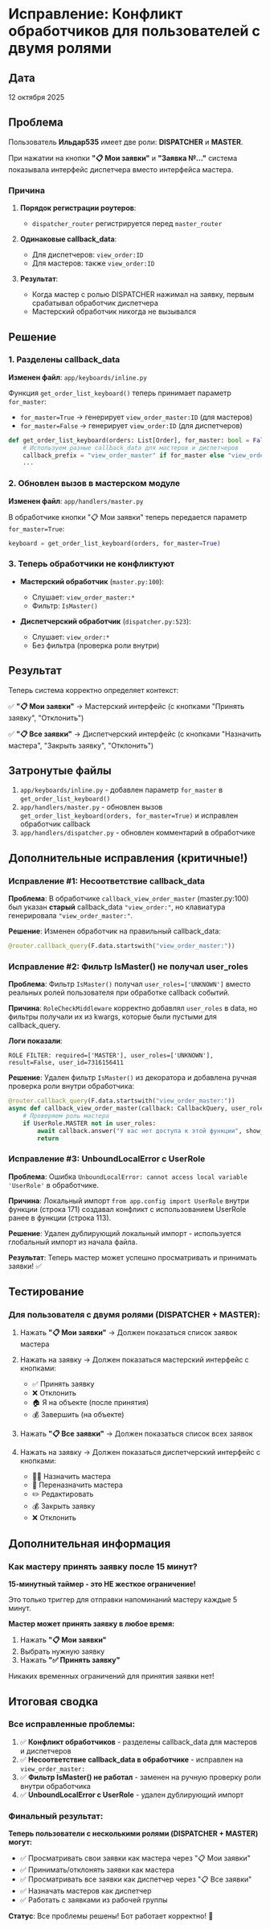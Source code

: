 # Исправление: Конфликт обработчиков для пользователей с двумя ролями

## Дата
12 октября 2025

## Проблема

Пользователь **Ильдар535** имеет две роли: **DISPATCHER** и **MASTER**.

При нажатии на кнопки **"📋 Мои заявки"** и **"Заявка №..."** система показывала интерфейс диспетчера вместо интерфейса мастера.

### Причина

1. **Порядок регистрации роутеров**:
   - `dispatcher_router` регистрируется перед `master_router`
   
2. **Одинаковые callback_data**:
   - Для диспетчеров: `view_order:ID`
   - Для мастеров: также `view_order:ID`
   
3. **Результат**:
   - Когда мастер с ролью DISPATCHER нажимал на заявку, первым срабатывал обработчик диспетчера
   - Мастерский обработчик никогда не вызывался

## Решение

### 1. Разделены callback_data

**Изменен файл**: `app/keyboards/inline.py`

Функция `get_order_list_keyboard()` теперь принимает параметр `for_master`:
- `for_master=True` → генерирует `view_order_master:ID` (для мастеров)
- `for_master=False` → генерирует `view_order:ID` (для диспетчеров)

```python
def get_order_list_keyboard(orders: List[Order], for_master: bool = False) -> InlineKeyboardMarkup:
    # Используем разные callback_data для мастеров и диспетчеров
    callback_prefix = "view_order_master" if for_master else "view_order"
    ...
```

### 2. Обновлен вызов в мастерском модуле

**Изменен файл**: `app/handlers/master.py`

В обработчике кнопки "📋 Мои заявки" теперь передается параметр `for_master=True`:

```python
keyboard = get_order_list_keyboard(orders, for_master=True)
```

### 3. Теперь обработчики не конфликтуют

- **Мастерский обработчик** (`master.py:100`):
  - Слушает: `view_order_master:*`
  - Фильтр: `IsMaster()`
  
- **Диспетчерский обработчик** (`dispatcher.py:523`):
  - Слушает: `view_order:*`
  - Без фильтра (проверка роли внутри)

## Результат

Теперь система корректно определяет контекст:

✅ **"📋 Мои заявки"** → Мастерский интерфейс (с кнопками "Принять заявку", "Отклонить")

✅ **"📋 Все заявки"** → Диспетчерский интерфейс (с кнопками "Назначить мастера", "Закрыть заявку", "Отклонить")

## Затронутые файлы

1. `app/keyboards/inline.py` - добавлен параметр `for_master` в `get_order_list_keyboard()`
2. `app/handlers/master.py` - обновлен вызов `get_order_list_keyboard(orders, for_master=True)` и исправлен обработчик callback
3. `app/handlers/dispatcher.py` - обновлен комментарий в обработчике

## Дополнительные исправления (критичные!)

### Исправление #1: Несоответствие callback_data

**Проблема**: В обработчике `callback_view_order_master` (master.py:100) был указан **старый** callback_data `"view_order:"`, но клавиатура генерировала `"view_order_master:"`.

**Решение**: Изменен обработчик на правильный callback_data:
```python
@router.callback_query(F.data.startswith("view_order_master:"))
```

### Исправление #2: Фильтр IsMaster() не получал user_roles

**Проблема**: Фильтр `IsMaster()` получал `user_roles=['UNKNOWN']` вместо реальных ролей пользователя при обработке callback событий.

**Причина**: `RoleCheckMiddleware` корректно добавлял `user_roles` в data, но фильтры получали их из kwargs, которые были пустыми для callback_query.

**Логи показали**:
```
ROLE FILTER: required=['MASTER'], user_roles=['UNKNOWN'], result=False, user_id=7316156411
```

**Решение**: Удален фильтр `IsMaster()` из декоратора и добавлена ручная проверка роли внутри обработчика:
```python
@router.callback_query(F.data.startswith("view_order_master:"))
async def callback_view_order_master(callback: CallbackQuery, user_roles: list):
    # Проверяем роль мастера
    if UserRole.MASTER not in user_roles:
        await callback.answer("У вас нет доступа к этой функции", show_alert=True)
        return
```

### Исправление #3: UnboundLocalError с UserRole

**Проблема**: Ошибка `UnboundLocalError: cannot access local variable 'UserRole'` в обработчике.

**Причина**: Локальный импорт `from app.config import UserRole` внутри функции (строка 171) создавал конфликт с использованием UserRole ранее в функции (строка 113).

**Решение**: Удален дублирующий локальный импорт - используется глобальный импорт из начала файла.

**Результат**: Теперь мастер может успешно просматривать и принимать заявки! ✅

## Тестирование

### Для пользователя с двумя ролями (DISPATCHER + MASTER):

1. Нажать **"📋 Мои заявки"** → Должен показаться список заявок мастера
2. Нажать на заявку → Должен показаться мастерский интерфейс с кнопками:
   - ✅ Принять заявку
   - ❌ Отклонить
   - 🏠 Я на объекте (после принятия)
   - 💰 Завершить (на объекте)

3. Нажать **"📋 Все заявки"** → Должен показаться список всех заявок
4. Нажать на заявку → Должен показаться диспетчерский интерфейс с кнопками:
   - 👨‍🔧 Назначить мастера
   - 🔄 Переназначить мастера
   - ✏️ Редактировать
   - 💰 Закрыть заявку
   - ❌ Отклонить

## Дополнительная информация

### Как мастеру принять заявку после 15 минут?

**15-минутный таймер - это НЕ жесткое ограничение!**

Это только триггер для отправки напоминаний мастеру каждые 5 минут.

**Мастер может принять заявку в любое время:**
1. Нажать **"📋 Мои заявки"**
2. Выбрать нужную заявку
3. Нажать **"✅ Принять заявку"**

Никаких временных ограничений для принятия заявки нет!

## Итоговая сводка

### Все исправленные проблемы:

1. ✅ **Конфликт обработчиков** - разделены callback_data для мастеров и диспетчеров
2. ✅ **Несоответствие callback_data в обработчике** - исправлен на `view_order_master:`
3. ✅ **Фильтр IsMaster() не работал** - заменен на ручную проверку роли внутри обработчика
4. ✅ **UnboundLocalError с UserRole** - удален дублирующий импорт

### Финальный результат:

**Теперь пользователи с несколькими ролями (DISPATCHER + MASTER) могут:**
- ✅ Просматривать свои заявки как мастера через "📋 Мои заявки"
- ✅ Принимать/отклонять заявки как мастера
- ✅ Просматривать все заявки как диспетчер через "📋 Все заявки"
- ✅ Назначать мастеров как диспетчер
- ✅ Работать с заявками из рабочей группы

**Статус**: Все проблемы решены! Бот работает корректно! 🎉

